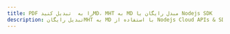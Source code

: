 ---title: PDF را به  تبدیل کنیدMD، MHT به MD مبدل رایگان یا Nodejs SDKdescription: تبدیل رایگانMHT به MD با استفاده از Nodejs Cloud APIs & SDK همچنین اسناد PDF را در Cloud ایجاد، ویرایش و رندر کنید.---